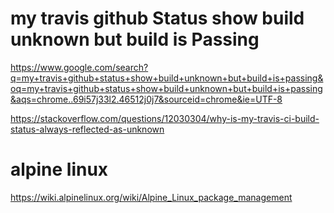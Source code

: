 # my travis github Status show build unknown but build is Passing

https://www.google.com/search?q=my+travis+github+status+show+build+unknown+but+build+is+passing&oq=my+travis+github+status+show+build+unknown+but+build+is+passing&aqs=chrome..69i57j33l2.46512j0j7&sourceid=chrome&ie=UTF-8

https://stackoverflow.com/questions/12030304/why-is-my-travis-ci-build-status-always-reflected-as-unknown

# alpine linux

https://wiki.alpinelinux.org/wiki/Alpine_Linux_package_management
